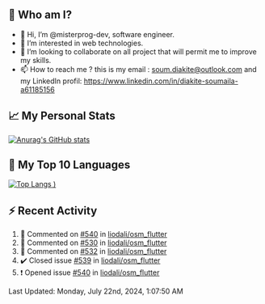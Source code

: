## **🔎 Who am I?**
- 👋 Hi, I’m @misterprog-dev, software engineer.
- 👀 I’m interested in web technologies.
- 💞️ I’m looking to collaborate on all project that will permit me to improve my skills.
- 📫 How to reach me ? this is my email : soum.diakite@outlook.com and my LinkedIn profil: https://www.linkedin.com/in/diakite-soumaila-a61185156


## **📈 My Personal Stats**
[![Anurag's GitHub stats](https://github-readme-stats.vercel.app/api?username=misterprog-dev&count_private=true&show_icons=true)](https://github.com/anuraghazra/github-readme-stats)

## **📣 My Top 10 Languages**
[![Top Langs](https://github-readme-stats.vercel.app/api/top-langs/?username=misterprog-dev&langs_count=10&layout=compact&hide=html,css&hide_title=true&&&show_icons=true)
)](https://github.com/anuraghazra/github-readme-stats)

## **⚡ Recent Activity**
<!--RECENT_ACTIVITY:start-->
1. 💬 Commented on [#540](https://github.com/liodali/osm_flutter/issues/540#issuecomment-2241234595) in [liodali/osm_flutter](https://github.com/liodali/osm_flutter)<br>
2. 💬 Commented on [#530](https://github.com/liodali/osm_flutter/issues/530#issuecomment-2212540218) in [liodali/osm_flutter](https://github.com/liodali/osm_flutter)<br>
3. 💬 Commented on [#532](https://github.com/liodali/osm_flutter/issues/532#issuecomment-2212539357) in [liodali/osm_flutter](https://github.com/liodali/osm_flutter)<br>
4. ✔️ Closed issue [#539](https://github.com/liodali/osm_flutter/issues/539) in [liodali/osm_flutter](https://github.com/liodali/osm_flutter)<br>
5. ❗️ Opened issue [#540](https://github.com/liodali/osm_flutter/issues/540) in [liodali/osm_flutter](https://github.com/liodali/osm_flutter)<br>
<!--RECENT_ACTIVITY:end-->
<!--RECENT_ACTIVITY:last_update-->
Last Updated: Monday, July 22nd, 2024, 1:07:50 AM
<!--RECENT_ACTIVITY:last_update_end-->

<!---
misterprog-dev/misterprog-dev is a ✨ special ✨ repository because its `README.md` (this file) appears on your GitHub profile.
You can click the Preview link to take a look at your changes.
--->


